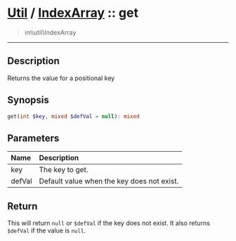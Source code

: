 # [Util](Util.md) / [IndexArray](Util-IndexArray.md) :: get
 > im\util\IndexArray
____

## Description
Returns the value for a positional key

## Synopsis
```php
get(int $key, mixed $defVal = null): mixed
```

## Parameters
| Name | Description |
| :--- | :---------- |
| key | The key to get. |
| defVal | Default value when the key does not exist. |

## Return
This will return `null` or `$defVal` if the
key does not exist. It also returns `$defVal`
if the value is `null`.
